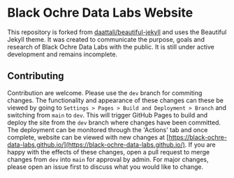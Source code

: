 # Black Ochre Data Labs Website

This repository is forked from [daattali/beautiful-jekyll](https://github.com/daattali/beautiful-jekyll) and uses the Beautiful Jekyll theme. It was created to communicate the purpose, goals and research of Black Ochre Data Labs with the public. It is still under active development and remains incomplete.

## Contributing

Contribution are welcome. Please use the `dev` branch for commiting changes. The functionality and appearance of these changes can these be viewed by going to `Settings > Pages > Build and Deployment > Branch` and switching from `main` to `dev`. This will trigger GitHub Pages to build and deploy the site from the `dev` branch where changes have been committed. The deployment can be monitored through the 'Actions' tab and once complete, website can be viewed with new changes at [https://black-ochre-data-labs.github.io/](https://black-ochre-data-labs.github.io/). If you are happy with the effects of these changes, open a pull request to merge changes from `dev` into `main` for approval by admin. For major changes, please open an issue first to discuss what you would like to change.
